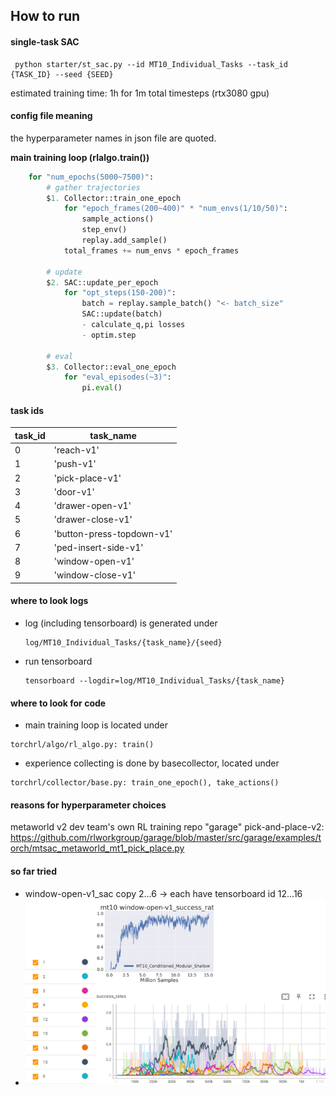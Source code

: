 ## How to run

#### single-task SAC
```
 python starter/st_sac.py --id MT10_Individual_Tasks --task_id {TASK_ID} --seed {SEED}
```
estimated training time: 1h for 1m total timesteps (rtx3080 gpu)

#### config file meaning
the hyperparameter names in json file are quoted.

**main training loop (rlalgo.train())**
``` python
    for "num_epochs(5000~7500)":
        # gather trajectories
        $1. Collector::train_one_epoch
            for "epoch_frames(200~400)" * "num_envs(1/10/50)":
                sample_actions()
                step_env()
                replay.add_sample()
            total_frames += num_envs * epoch_frames

        # update
        $2. SAC::update_per_epoch
            for "opt_steps(150-200)":
                batch = replay.sample_batch() "<- batch_size"
                SAC::update(batch)
                - calculate_q,pi losses
                - optim.step

        # eval
        $3. Collector::eval_one_epoch
            for "eval_episodes(~3)":
                pi.eval()
```
#### task ids

| task_id    | task_name |
| -------- | ------- |
|0|'reach-v1'| 
|1|'push-v1'|
|2|'pick-place-v1'|
|3|'door-v1'|
|4|'drawer-open-v1'|
|5|'drawer-close-v1'| 
|6|'button-press-topdown-v1'| 
|7|'ped-insert-side-v1'|
|8|'window-open-v1'|
|9|'window-close-v1'|

#### where to look logs

- log (including tensorboard) is generated under 
    ```
    log/MT10_Individual_Tasks/{task_name}/{seed}
    ```
- run tensorboard
    ```
    tensorboard --logdir=log/MT10_Individual_Tasks/{task_name}
    ```

#### where to look for code

- main training loop is located under
```
torchrl/algo/rl_algo.py: train()
```
- experience collecting is done by basecollector, located under
```
torchrl/collector/base.py: train_one_epoch(), take_actions()
```

#### reasons for hyperparameter choices
metaworld v2 dev team's own RL training repo "garage"
pick-and-place-v2: 
https://github.com/rlworkgroup/garage/blob/master/src/garage/examples/torch/mtsac_metaworld_mt1_pick_place.py

#### so far tried
- window-open-v1_sac copy 2...6 -> each have tensorboard id 12...16
- ![](image.png)
